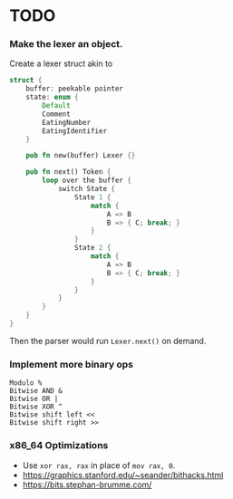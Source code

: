# TODO

### Make the lexer an object.

Create a lexer struct akin to

```rust
struct {
    buffer: peekable pointer
    state: enum {
        Default
        Comment
        EatingNumber
        EatingIdentifier
    }

    pub fn new(buffer) Lexer {}

    pub fn next() Token {
        loop over the buffer {
            switch State {
                State 1 {
                    match {
                        A => B
                        B => { C; break; }
                    }
                }
                State 2 {
                    match {
                        A => B
                        B => { C; break; }
                    }
                }
            }
        }
    }
}
```

Then the parser would run `Lexer.next()` on demand.

### Implement more binary ops

```
Modulo %
Bitwise AND &
Bitwise OR |
Bitwise XOR ^
Bitwise shift left <<
Bitwise shift right >>
```

### x86_64 Optimizations

- Use `xor rax, rax` in place of `mov rax, 0`.
- https://graphics.stanford.edu/~seander/bithacks.html
- https://bits.stephan-brumme.com/